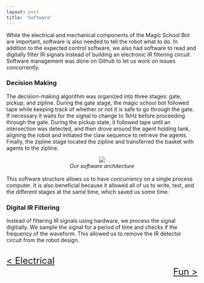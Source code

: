 ```yaml
---
layout: post
title: 'Software'
---
```


While the electrical and mechanical components of the Magic School Bot are important, software is also needed to tell the robot what to do. In addition to the expected control software, we also had software to read and digitally filter IR signals instead of building an electronic IR filtering circuit. Software management was done on Github to let us work on issues concurrently.

### Decision Making

The decision-making algorithm was organized into three stages: gate, pickup, and zipline. During the gate stage, the magic school bot followed tape while keeping track of whether or not it is safe to go through the gate. If necessary it waits for the signal to change to 1kHz before proceeding through the gate. During the pickup state, it followed tape until an intersection was detected, and then drove around the agent holding tank, aligning the robot and initiated the claw sequence to retrieve the agents. Finally, the zipline stage located the zipline and transferred the basket with agents to the zipline.

<center><img src="{{ site.url }}/assets/img/projects/software/code hiearchy.png"  /></center>

<center><i>Our software architecture</i></center>

<br>
This software structure allows us to have concurrency on a single process computer. It is also beneficial because it allowed all of us to write, test, and the different stages at the same time, which saved us some time.

### Digital IR Filtering

Instead of filtering IR signals using hardware, we process the signal digitially. We sample the signal for a period of time and checks if the frequency of the waveform. This allowed us to remove the IR detector circuit from the robot design.

<br>
<div style="text-align: left"> <font size="+2"><a href="{{ site.url }}/electrical.html">< Electrical</a> </font></div>
<div style="text-align: right"> <font size="+2"><a href="{{ site.url }}/fun.html">Fun ></a> </font></div>
